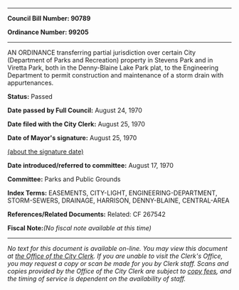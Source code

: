 

********

**Council Bill Number: 90789**
   
**Ordinance Number: 99205**
********

 AN ORDINANCE transferring partial jurisdiction over certain City (Department of Parks and Recreation) property in Stevens Park and in Viretta Park, both in the Denny-Blaine Lake Park plat, to the Engineering Department to permit construction and maintenance of a storm drain with appurtenances.

**Status:** Passed
   
**Date passed by Full Council:** August 24, 1970
   
**Date filed with the City Clerk:** August 25, 1970
   
**Date of Mayor's signature:** August 25, 1970
   
[(about the signature date)](/~public/approvaldate.htm)
   
   
   
**Date introduced/referred to committee:** August 17, 1970
   
**Committee:** Parks and Public Grounds
   
   
**Index Terms:** EASEMENTS, CITY-LIGHT, ENGINEERING-DEPARTMENT, STORM-SEWERS, DRAINAGE, HARRISON, DENNY-BLAINE, CENTRAL-AREA

**References/Related Documents:** Related: CF 267542

**Fiscal Note:**_(No fiscal note available at this time)_
********

_No text for this document is available on-line. You may view this document at [the Office of the City Clerk](http://www.seattle.gov/leg/clerk/contactUs.htm). If you are unable to visit the Clerk's Office, you may request a copy or scan be made for you by Clerk staff. Scans and copies provided by the Office of the City Clerk are subject to [copy fees](http://clerk.seattle.gov/~public/clerkfees.htm), and the timing of service is dependent on the availability of staff._

